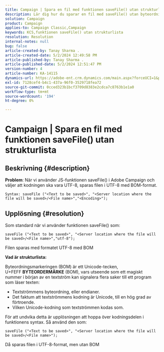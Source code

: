 ```yaml
---
title: Campaign | Spara en fil med funktionen saveFile() utan strukturlista
description: Lär dig hur du sparar en fil med saveFile() utan byteordningsformatet.
solution: Campaign
product: Campaign
applies-to: Campaign Classic,Campaign
keywords: KCS,funktionen saveFile() utan strukturlista
resolution: Resolution
internal-notes: null
bug: false
article-created-by: Tanay Sharma .
article-created-date: 5/2/2024 12:49:58 PM
article-published-by: Tanay Sharma .
article-published-date: 5/2/2024 12:51:47 PM
version-number: 4
article-number: KA-14115
dynamics-url: https://adobe-ent.crm.dynamics.com/main.aspx?forceUCI=1&pagetype=entityrecord&etn=knowledgearticle&id=6dcb1778-8208-ef11-9f8a-6045bd026dc7
exl-id: 7128cef4-b4c1-437a-96f0-3529718fea72
source-git-commit: 0cced323b1bcf3709d8383e2cdca7c8763b1e1a0
workflow-type: tm+mt
source-wordcount: '194'
ht-degree: 0%

---
```


# Campaign | Spara en fil med funktionen saveFile() utan strukturlista

## Beskrivning {#description}


<b>Problem</b>: När vi använder JS-funktionen saveFile() i Adobe Campaign och väljer att kodningen ska vara UTF-8, sparas filen i UTF-8 med BOM-format.


```
Syntax: saveFile ("<Text to be saved>", "<Server location where the file will be saved>/<File name>","<Encoding>");
```



## Upplösning {#resolution}


Som standard när vi använder funktionen saveFile() som:


```
saveFile ("<Text to be saved>", "<Server location where the file will be saved>/<File name>","utf-8");
```


Filen sparas med formatet UTF-8 med BOM

<b>Vad är strukturlista: </b>

Byteordningsmarkeringen (BOM) är ett Unicode-tecken, U+FEFF <b>BYTEORDERMÄRKE</b> (BOM), vars utseende som ett magiskt nummer i början av en textström kan signalera flera saker till ett program som läser texten:

- Textströmmens byteordning, eller endianer.
- Det faktum att textströmmens kodning är Unicode, till en hög grad av förtroende.
- Vilken Unicode-kodning som textströmmen kodas som.


För att undvika detta är upplösningen att hoppa över kodningsdelen i funktionens syntax. Så använd den som:


```
saveFile ("<Text to be saved>", "<Server location where the file will be saved>/<File name>");
```


Då sparas filen i UTF-8-format, men utan BOM
